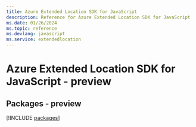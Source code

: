 ```yaml
---
title: Azure Extended Location SDK for JavaScript
description: Reference for Azure Extended Location SDK for JavaScript
ms.date: 01/26/2024
ms.topic: reference
ms.devlang: javascript
ms.service: extendedlocation
---
```

# Azure Extended Location SDK for JavaScript - preview
## Packages - preview
[!INCLUDE [packages](extended-location-index.md)]